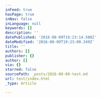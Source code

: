 ```yaml
---
inFeed: true
hasPage: true
inNav: false
inLanguage: null
keywords: []
description: ''
datePublished: '2016-08-09T19:23:14.580Z'
dateModified: '2016-08-09T19:23:00.349Z'
title: ''
authors: []
publisher: {}
author: []
via: {}
starred: false
sourcePath: _posts/2016-08-09-test.md
url: test/index.html
_type: Article

---
```

